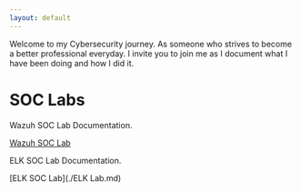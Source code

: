 ```yaml
---
layout: default
---
```


Welcome to my Cybersecurity journey. As someone who strives to become a better professional everyday. I invite you to join me as I document what I have been doing and how I did it.


# SOC Labs

Wazuh SOC Lab Documentation.

[Wazuh SOC Lab](./wazuh.md)


ELK SOC Lab Documentation.

[ELK SOC Lab](./ELK Lab.md)